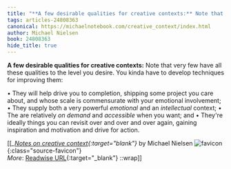 ```yaml
---
title: "**A few desirable qualities for creative contexts:** Note that very ..."
tags: articles-24808363
canonical: https://michaelnotebook.com/creative_context/index.html
author: Michael Nielsen
book: 24808363
hide_title: true
---
```


**A few desirable qualities for creative contexts:** Note that very few have all these qualities to the level you desire. You kinda have to develop techniques for improving them:

•   They will help drive you to completion, shipping some project you care about, and whose scale is commensurate with your emotional involvement;
•   They supply both a very powerful *emotional* and an *intellectual* context;
•   The are relatively *on demand* and *accessible* when you want; and
•   They're ideally things you can revisit over and over and over again, gaining inspiration and motivation and drive for action.


[[<cite>_[Notes on creative context](https://michaelnotebook.com/creative_context/index.html){:target="_blank"}_</cite> by Michael Nielsen ![favicon](https://s2.googleusercontent.com/s2/favicons?domain=michaelnotebook.com){:class="source-favicon"}<br>
_More_: [Readwise URL](https://readwise.io/open/483097916){:target="_blank"}
::wrap]]